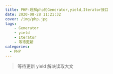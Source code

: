 ```yaml
---
title: PHP-理解php的Generator,yield,Iterator接口
date: 2020-08-28 11:21:32
cover: /img/php.jpg
tags: 
	- Generator
	- yield
	- Iterator
    - 等待更新
categories:
  - PHP
---
```


> 等待更新
yield
解决读取大文